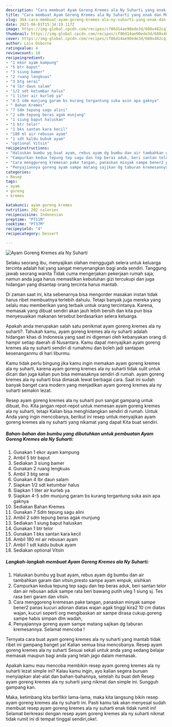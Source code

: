 ```yaml
---
description: "Cara membuat Ayam Goreng Kremes ala Ny Suharti yang enak dan Mudah Dibuat"
title: "Cara membuat Ayam Goreng Kremes ala Ny Suharti yang enak dan Mudah Dibuat"
slug: 364-cara-membuat-ayam-goreng-kremes-ala-ny-suharti-yang-enak-dan-mudah-dibuat
date: 2021-06-01T15:34:19.117Z
image: https://img-global.cpcdn.com/recipes/cf86d14ae90ede3d/680x482cq70/ayam-goreng-kremes-ala-ny-suharti-foto-resep-utama.jpg
thumbnail: https://img-global.cpcdn.com/recipes/cf86d14ae90ede3d/680x482cq70/ayam-goreng-kremes-ala-ny-suharti-foto-resep-utama.jpg
cover: https://img-global.cpcdn.com/recipes/cf86d14ae90ede3d/680x482cq70/ayam-goreng-kremes-ala-ny-suharti-foto-resep-utama.jpg
author: Lois Osborne
ratingvalue: 4
reviewcount: 10
recipeingredient:
- "1 ekor ayam kampung"
- "5 btr baput"
- "3 siung bamer"
- "2 ruang lengkuas"
- "3 btg serai"
- "4 lbr daun salam"
- "1/2 sdt ketumbar halus"
- "1 liter air kurleb ya"
- "4-5 sdm munjung garam bs kurang tergantung suka asin apa gaknya"
- " Bahan Kremes"
- "7 Sdm tepung sagu alini"
- "2 sdm tepung beras agak munjung"
- "1 siung baput haluskan"
- "1 btr telor"
- "1 bks santan kara kecil"
- "180 ml air rebusan ayam"
- "1 sdt kaldu bubuk ayam"
- "optional Vitsin"
recipeinstructions:
- "Haluskan bumbu yg buat ayam, rebus ayam dg bumbu dan air tambahkan garam dan vitsin,presto sampe ayam empuk, sisihkan"
- "Campurkan kedua tepung tep sagu dan tep beras aduk, beri santan telor dan air rebusan aduk sampe rata beri bawang putih uleg 1 siung sj. Tes rasa beri garam dan vitsin."
- "Cara menggoreng kremesan pake tangan, panaskan minyak sampe bener2 panas kucuri adonan diatas wajan agak tinggi kira2 10 cm diatas wajan, kucuri seperti org mengibaskan air sampe dirasa cukup.goreng sampe habis simpan dlm wadah,"
- "Penyajiannya goreng ayam sampe matang sajikan dg taburan kremesannya. Selamat mencoba !"
categories:
- Resep
tags:
- ayam
- goreng
- kremes

katakunci: ayam goreng kremes 
nutrition: 202 calories
recipecuisine: Indonesian
preptime: "PT11M"
cooktime: "PT37M"
recipeyield: "4"
recipecategory: Dessert

---
```



![Ayam Goreng Kremes ala Ny Suharti](https://img-global.cpcdn.com/recipes/cf86d14ae90ede3d/680x482cq70/ayam-goreng-kremes-ala-ny-suharti-foto-resep-utama.jpg)

Selaku seorang ibu, menyajikan olahan menggugah selera untuk keluarga tercinta adalah hal yang sangat menyenangkan bagi anda sendiri. Tanggung jawab seorang  wanita Tidak cuma mengerjakan pekerjaan rumah saja, namun anda juga harus memastikan kebutuhan gizi tercukupi dan juga hidangan yang disantap orang tercinta harus mantab.

Di zaman  saat ini, kita sebenarnya bisa mengorder masakan instan tidak harus ribet membuatnya terlebih dahulu. Tetapi banyak juga mereka yang selalu mau memberikan yang terbaik untuk orang tercintanya. Karena, memasak yang dibuat sendiri akan jauh lebih bersih dan kita pun bisa menyesuaikan makanan tersebut berdasarkan selera keluarga. 



Apakah anda merupakan salah satu penikmat ayam goreng kremes ala ny suharti?. Tahukah kamu, ayam goreng kremes ala ny suharti adalah hidangan khas di Indonesia yang saat ini digemari oleh kebanyakan orang di hampir setiap daerah di Nusantara. Kamu dapat menyajikan ayam goreng kremes ala ny suharti sendiri di rumahmu dan boleh jadi santapan kesenanganmu di hari liburmu.

Kamu tidak perlu bingung jika kamu ingin memakan ayam goreng kremes ala ny suharti, karena ayam goreng kremes ala ny suharti tidak sulit untuk dicari dan juga kalian pun bisa memasaknya sendiri di rumah. ayam goreng kremes ala ny suharti bisa dimasak lewat berbagai cara. Saat ini sudah banyak banget cara modern yang menjadikan ayam goreng kremes ala ny suharti semakin lezat.

Resep ayam goreng kremes ala ny suharti pun sangat gampang untuk dibuat, lho. Kita jangan repot-repot untuk memesan ayam goreng kremes ala ny suharti, tetapi Kalian bisa menghidangkan sendiri di rumah. Untuk Anda yang ingin mencobanya, berikut ini resep untuk menyajikan ayam goreng kremes ala ny suharti yang nikamat yang dapat Kita buat sendiri.

<!--inarticleads1-->

##### Bahan-bahan dan bumbu yang dibutuhkan untuk pembuatan Ayam Goreng Kremes ala Ny Suharti:

1. Gunakan 1 ekor ayam kampung
1. Ambil 5 btr baput
1. Sediakan 3 siung bamer
1. Gunakan 2 ruang lengkuas
1. Ambil 3 btg serai
1. Gunakan 4 lbr daun salam
1. Siapkan 1/2 sdt ketumbar halus
1. Siapkan 1 liter air kurleb ya
1. Siapkan 4-5 sdm munjung garam bs kurang tergantung suka asin apa gaknya
1. Sediakan  Bahan Kremes
1. Gunakan 7 Sdm tepung sagu alini
1. Ambil 2 sdm tepung beras agak munjung
1. Sediakan 1 siung baput haluskan
1. Gunakan 1 btr telor
1. Gunakan 1 bks santan kara kecil
1. Ambil 180 ml air rebusan ayam
1. Ambil 1 sdt kaldu bubuk ayam
1. Sediakan optional Vitsin




<!--inarticleads2-->

##### Langkah-langkah membuat Ayam Goreng Kremes ala Ny Suharti:

1. Haluskan bumbu yg buat ayam, rebus ayam dg bumbu dan air tambahkan garam dan vitsin,presto sampe ayam empuk, sisihkan
1. Campurkan kedua tepung tep sagu dan tep beras aduk, beri santan telor dan air rebusan aduk sampe rata beri bawang putih uleg 1 siung sj. Tes rasa beri garam dan vitsin.
1. Cara menggoreng kremesan pake tangan, panaskan minyak sampe bener2 panas kucuri adonan diatas wajan agak tinggi kira2 10 cm diatas wajan, kucuri seperti org mengibaskan air sampe dirasa cukup.goreng sampe habis simpan dlm wadah,
1. Penyajiannya goreng ayam sampe matang sajikan dg taburan kremesannya. Selamat mencoba !




Ternyata cara buat ayam goreng kremes ala ny suharti yang mantab tidak ribet ini gampang banget ya! Kalian semua bisa mencobanya. Resep ayam goreng kremes ala ny suharti Sesuai sekali untuk anda yang sedang belajar memasak maupun bagi anda yang telah jago dalam memasak.

Apakah kamu mau mencoba membikin resep ayam goreng kremes ala ny suharti lezat simple ini? Kalau kamu ingin, ayo kalian segera buruan menyiapkan alat-alat dan bahan-bahannya, setelah itu buat deh Resep ayam goreng kremes ala ny suharti yang nikmat dan simple ini. Sungguh gampang kan. 

Maka, ketimbang kita berfikir lama-lama, maka kita langsung bikin resep ayam goreng kremes ala ny suharti ini. Pasti kamu tak akan menyesal sudah membuat resep ayam goreng kremes ala ny suharti enak tidak rumit ini! Selamat berkreasi dengan resep ayam goreng kremes ala ny suharti nikmat tidak rumit ini di tempat tinggal sendiri,oke!.

